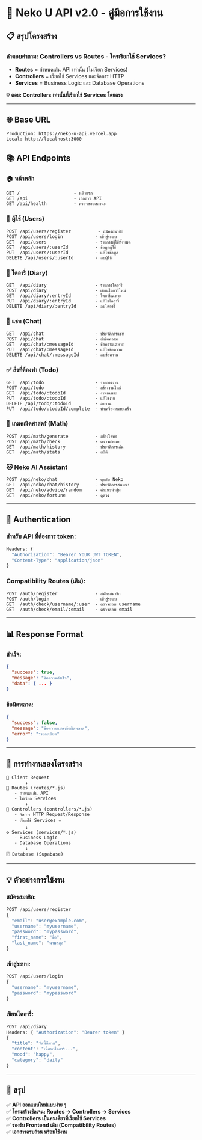 # 🚀 Neko U API v2.0 - คู่มือการใช้งาน

## 📋 **สรุปโครงสร้าง**

### **คำตอบคำถาม: Controllers vs Routes - ใครเรียกใช้ Services?**

- **Routes** = กำหนดเส้น API เท่านั้น (ไม่เรียก Services)
- **Controllers** = เรียกใช้ Services และจัดการ HTTP
- **Services** = Business Logic และ Database Operations

**💡 ตอบ: Controllers เท่านั้นที่เรียกใช้ Services โดยตรง**

---

## 🌐 **Base URL**
```
Production: https://neko-u-api.vercel.app
Local: http://localhost:3000
```

## 📚 **API Endpoints**

### 🏠 **หน้าหลัก**
```
GET /                    - หน้าแรก
GET /api                 - เอกสาร API
GET /api/health          - ตรวจสอบสถานะ
```

### 👤 **ผู้ใช้ (Users)**
```
POST /api/users/register          - สมัครสมาชิก
POST /api/users/login            - เข้าสู่ระบบ
GET  /api/users                  - รายการผู้ใช้ทั้งหมด
GET  /api/users/:userId          - ข้อมูลผู้ใช้
PUT  /api/users/:userId          - แก้ไขข้อมูล
DELETE /api/users/:userId        - ลบผู้ใช้
```

### 📝 **ไดอารี่ (Diary)**
```
GET  /api/diary                  - รายการไดอารี่
POST /api/diary                  - เขียนไดอารี่ใหม่
GET  /api/diary/:entryId         - ไดอารี่เฉพาะ
PUT  /api/diary/:entryId         - แก้ไขไดอารี่
DELETE /api/diary/:entryId       - ลบไดอารี่
```

### 💬 **แชท (Chat)**
```
GET  /api/chat                   - ประวัติการแชท
POST /api/chat                   - ส่งข้อความ
GET  /api/chat/:messageId        - ข้อความเฉพาะ
PUT  /api/chat/:messageId        - แก้ไขข้อความ
DELETE /api/chat/:messageId      - ลบข้อความ
```

### ✅ **สิ่งที่ต้องทำ (Todo)**
```
GET  /api/todo                   - รายการงาน
POST /api/todo                   - สร้างงานใหม่
GET  /api/todo/:todoId           - งานเฉพาะ
PUT  /api/todo/:todoId           - แก้ไขงาน
DELETE /api/todo/:todoId         - ลบงาน
PUT  /api/todo/:todoId/complete  - ทำเครื่องหมายเสร็จ
```

### 🔢 **เกมคณิตศาสตร์ (Math)**
```
POST /api/math/generate          - สร้างโจทย์
POST /api/math/check             - ตรวจคำตอบ
GET  /api/math/history           - ประวัติการเล่น
GET  /api/math/stats             - สถิติ
```

### 🐱 **Neko AI Assistant**
```
POST /api/neko/chat              - คุยกับ Neko
GET  /api/neko/chat/history      - ประวัติการสนทนา
GET  /api/neko/advice/random     - คำแนะนำสุ่ม
GET  /api/neko/fortune           - ดูดวง
```

---

## 🔐 **Authentication**

### สำหรับ API ที่ต้องการ token:
```javascript
Headers: {
  "Authorization": "Bearer YOUR_JWT_TOKEN",
  "Content-Type": "application/json"
}
```

### Compatibility Routes (เดิม):
```
POST /auth/register              - สมัครสมาชิก
POST /auth/login                 - เข้าสู่ระบบ
GET  /auth/check/username/:user  - ตรวจสอบ username
GET  /auth/check/email/:email    - ตรวจสอบ email
```

---

## 📊 **Response Format**

### สำเร็จ:
```json
{
  "success": true,
  "message": "ข้อความสำเร็จ",
  "data": { ... }
}
```

### ข้อผิดพลาด:
```json
{
  "success": false,
  "message": "ข้อความแสดงข้อผิดพลาด",
  "error": "รายละเอียด"
}
```

---

## 🔧 **การทำงานของโครงสร้าง**

```
📱 Client Request
       ↓
📍 Routes (routes/*.js)
   - กำหนดเส้น API
   - ไม่เรียก Services
       ↓
🎯 Controllers (controllers/*.js)  
   - จัดการ HTTP Request/Response
   - เรียกใช้ Services ⭐
       ↓
⚙️ Services (services/*.js)
   - Business Logic
   - Database Operations
       ↓
🗄️ Database (Supabase)
```

---

## 💡 **ตัวอย่างการใช้งาน**

### สมัครสมาชิก:
```javascript
POST /api/users/register
{
  "email": "user@example.com",
  "username": "myusername",
  "password": "mypassword",
  "first_name": "ชื่อ",
  "last_name": "นามสกุล"
}
```

### เข้าสู่ระบบ:
```javascript
POST /api/users/login
{
  "username": "myusername",
  "password": "mypassword"
}
```

### เขียนไดอารี่:
```javascript
POST /api/diary
Headers: { "Authorization": "Bearer token" }
{
  "title": "วันนี้ดีมาก",
  "content": "เนื้อหาไดอารี่...",
  "mood": "happy",
  "category": "daily"
}
```

---

## 🎯 **สรุป**

✅ **API ออกแบบใหม่แบบง่าย ๆ**  
✅ **โครงสร้างชัดเจน: Routes → Controllers → Services**  
✅ **Controllers เป็นคนเดียวที่เรียกใช้ Services**  
✅ **รองรับ Frontend เดิม (Compatibility Routes)**  
✅ **เอกสารครบถ้วน พร้อมใช้งาน**
